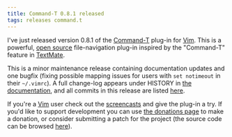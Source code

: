 ```yaml
---
title: Command-T 0.8.1 released
tags: releases command.t
---
```


I've just released version 0.8.1 of the [Command-T](/wiki/Command-T) plug-in for [Vim](/wiki/Vim). This is a powerful, [open source](/wiki/open_source) file-navigation plug-in inspired by the "Command-T" feature in [TextMate](/wiki/TextMate).

This is a minor maintenance release containing documentation updates and one bugfix (fixing possible mapping issues for users with `set notimeout` in their `~/.vimrc`). A full change-log appears under HISTORY in [the documentation](http://git.wincent.com/command-t.git/blob/HEAD:/README.txt), and all commits in this release are listed [here](http://git.wincent.com/command-t.git/shortlog/refs/tags/0.8.1).

If you're a [Vim](/wiki/Vim) user check out the [screencasts](/products/command-t) and give the plug-in a try. If you'd like to support development you can use [the donations page](/products/command-t/donations) to make a donation, or consider submitting a patch for the project (the source code can be browsed [here](http://git.wincent.com/command-t.git)).
